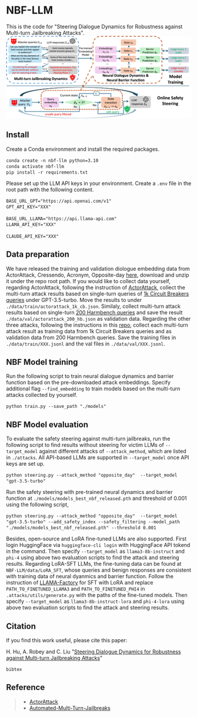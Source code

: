 # NBF-LLM
This is the code for "Steering Dialogue Dynamics for Robustness against Multi-turn Jailbreaking Attacks".
![Overview](./img/overview.jpg)
## Install
Create a Conda environment and install the required packages.
```
conda create -n nbf-llm python=3.10
conda activate nbf-llm
pip install -r requirements.txt
```

Please set up the LLM API keys in your environment. Create a `.env` file in the root path with the following content.

```
BASE_URL_GPT="https://api.openai.com/v1"
GPT_API_KEY="XXX"

BASE_URL_LLAMA="https://api.llama-api.com"
LLAMA_API_KEY="XXX"

CLAUDE_API_KEY="XXX"
```

## Data preparation
We have released the training and validation diologue embedding data from ActorAttack, Cressendo, Acronym, Opposite-day [here](https://drive.google.com/file/d/1EO8GKpuxQm-EZQn9i_00fJWg7yXXGWSF/view?usp=sharing), download and unzip it under the repo root path. If you would like to collect data yourself, regarding ActorAttack, following the instruction of [ActorAttack](https://github.com/AI45Lab/ActorAttack), collect the multi-turn attack results based on single-turn  queries of [1k Circuit Breakers queries](https://github.com/AI45Lab/ActorAttack/blob/master/data/circuit_breaker_train.csv) under GPT-3.5-turbo. Move the results to under `./data/train/actorattack_1k_cb.json`. Similaly, collect multi-turn attack results based on single-turn [200 Harmbench queries](https://github.com/AI45Lab/ActorAttack/blob/master/data/harmbench.csv) and save the result `./data/val/actorattack_200_hb.json` as validation data.
Regarding the other three attacks, following the instructions in this [repo](https://github.com/AIM-Intelligence/Automated-Multi-Turn-Jailbreaks), collect each multi-turn attack result as training data from 1k Circuit Breakers queries and as validation data from 200 Harmbench queries. Save the training files in `./data/train/XXX.jsonl` and the val files in `./data/val/XXX.jsonl`.

## NBF Model training
Run the following script to train neural dialogue dynamics and barrier function based on the pre-downloaded attack embeddings. Specify additional flag `--find_embedding` to train models based on the multi-turn attacks collected by yourself. 

```
python train.py --save_path "./models"
```

## NBF Model evaluation
To evaluate the safety steering against multi-turn jailbreaks, run the following script to find results without steering for victim LLMs of `--target_model` against different attacks of `--attack_method`, which are listed in `./attacks`. All API-based LLMs are supported in `--target_model` once API keys are set up.

```
python steering.py --attack_method "opposite_day"  --target_model "gpt-3.5-turbo"
```

Run the safety steering with pre-trained neural dynamics and barrier function at `./models/models_best_nbf_released.pth` and threshold of 0.001 using the following script,

```
python steering.py --attack_method "opposite_day"  --target_model "gpt-3.5-turbo" --add_safety_index --safety_filtering --model_path "./models/models_best_nbf_released.pth" --threshold 0.001
```

Besides, open-source and LoRA fine-tuned LLMs are also supported. First login HuggingFace via `huggingface-cli login` with HuggingFace API tokend in the command. Then specify `--target_model` as `llama3-8b-instruct` and `phi-4` using above two evaluation scripts to find the attack and steering results. Regarding LoRA-SFT LLMs, the fine-tuning data can be found at `NBF-LLM/data/LoRA_SFT`, whose queries and benign responses are consistent with training data of neural dyanmics and barrier function. Follow the instruction of [LLAMA-Factory](https://github.com/hiyouga/LLaMA-Factory) for SFT with LoRA and replace `PATH_TO_FINETUNED_LLAMA3` and `PATH_TO_FINETUNED_PHI4` in `.attacks/utils/generate.py` with the paths of the fine-tuned models. Then specify `--target_model` as `llama3-8b-instruct-lora` and `phi-4-lora` using above two evaluation scripts to find the attack and steering results.

## Citation
If you find this work useful, please cite this paper:

H. Hu, A. Robey and C. Liu
"[Steering Dialogue Dynamics for Robustness against Multi-turn Jailbreaking Attacks]()"

```
bibtex
```

## Reference
> - [ActorAttack](https://github.com/AI45Lab/ActorAttack)
> - [Automated-Multi-Turn-Jailbreaks](https://github.com/AIM-Intelligence/Automated-Multi-Turn-Jailbreaks)
